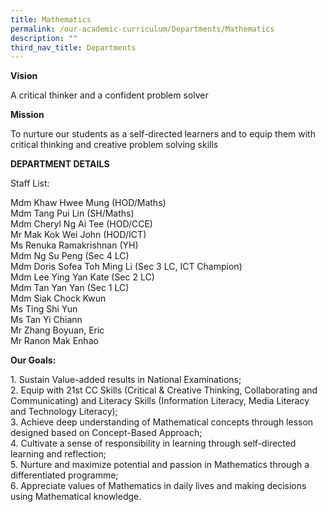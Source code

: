 ```yaml
---
title: Mathematics
permalink: /our-academic-curriculum/Departments/Mathematics
description: ""
third_nav_title: Departments
---
```

**Vision**

A critical thinker and a confident problem solver

**Mission**

To nurture our students as a self-directed learners and to equip them with critical thinking and creative problem solving skills

  

**DEPARTMENT DETAILS**

Staff List:

Mdm Khaw Hwee Mung (HOD/Maths)
<br>Mdm Tang Pui Lin (SH/Maths)
<br>Mdm Cheryl Ng Ai Tee (HOD/CCE)
<br>Mr Mak Kok Wei John (HOD/ICT)
<br>Ms Renuka Ramakrishnan (YH)
<br>Mdm Ng Su Peng (Sec 4 LC)  <br>Mdm Doris Sofea Toh Ming Li (Sec 3 LC, ICT Champion)  <br>Mdm Lee Ying Yan Kate (Sec 2 LC)
<br>Mdm Tan Yan Yan (Sec 1 LC)  <br>Mdm Siak Chock Kwun  <br>Ms Ting Shi Yun 
<br>Ms Tan Yi Chiann
<br>Mr Zhang Boyuan, Eric
<br>Mr Ranon Mak Enhao

**Our Goals:**

1\. Sustain Value-added results in National Examinations;
<br>2\. Equip with 21st CC Skills (Critical & Creative Thinking, Collaborating and Communicating) and Literacy Skills (Information Literacy, Media Literacy and Technology Literacy);
<br>3\. Achieve deep understanding of Mathematical concepts through lesson designed based on Concept-Based Approach;
<br>4\. Cultivate a sense of responsibility in learning through self-directed learning and reflection;
<br>5\. Nurture and maximize potential and passion in Mathematics through a differentiated programme;
<br>6\. Appreciate values of Mathematics in daily lives and making decisions using Mathematical knowledge.